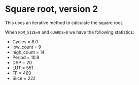 # Square root, version 2

This uses an iterative method to calculate the square root.

When `ROM_SIZE=8` and `GUARDS=8` we have the following statistics:

* Cycles = 8.0
* low\_count = 9
* high\_count = 14
* Period = 10.9
* DSP = 20
* LUT = 551
* FF = 460
* Slice = 222

